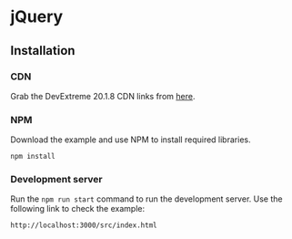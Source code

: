 # jQuery

## Installation

### CDN

Grab the DevExtreme 20.1.8 CDN links from [here](https://js.devexpress.com/Documentation/Guide/Common/Distribution_Channels/CDN/).

### NPM

Download the example and use NPM to install required libraries.

```
npm install
```

### Development server

Run the `npm run start` command to run the development server. Use the following link to check the example:
```
http://localhost:3000/src/index.html
```

